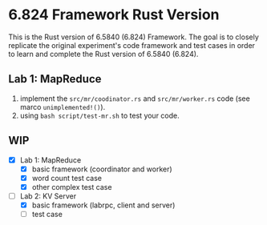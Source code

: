 # 6.824 Framework Rust Version

This is the Rust version of 6.5840 (6.824) Framework.
The goal is to closely replicate the original experiment's code framework and test cases in order to learn and complete the Rust version of 6.5840 (6.824).

## Lab 1: MapReduce

1. implement the `src/mr/coodinator.rs` and `src/mr/worker.rs` code (see marco `unimplemented!()`). 
2. using `bash script/test-mr.sh` to test your code.

## WIP

- [x] Lab 1: MapReduce
  - [x] basic framework (coordinator and worker) 
  - [x] word count test case
  - [x] other complex test case
- [ ] Lab 2: KV Server
  - [x] basic framework (labrpc, client and server)
  - [ ] test case